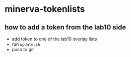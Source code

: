 # minerva-tokenlists

## how to add a token from the lab10 side

- add token to one of the lab10 overlay lists
- run `update.sh`
- push to git

